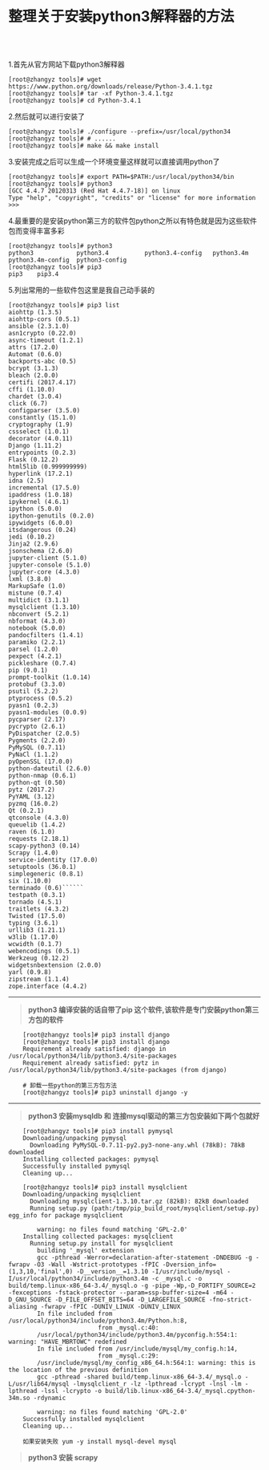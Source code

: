 # 整理关于安装python3解释器的方法

<br>

<br>

1.首先从官方网站下载python3解释器
```shell
[root@zhangyz tools]# wget https://www.python.org/downloads/release/Python-3.4.1.tgz 
[root@zhangyz tools]# tar -xf Python-3.4.1.tgz
[root@zhangyz tools]# cd Python-3.4.1
```

2.然后就可以进行安装了
```shell
[root@zhangyz tools]# ./configure --prefix=/usr/local/python34
[root@zhangyz tools]# # ......
[root@zhangyz tools]# make && make install
```

3.安装完成之后可以生成一个环境变量这样就可以直接调用python了
```shell
[root@zhangyz tools]# export PATH=$PATH:/usr/local/python34/bin
[root@zhangyz tools]# python3
[GCC 4.4.7 20120313 (Red Hat 4.4.7-18)] on linux
Type "help", "copyright", "credits" or "license" for more information
>>>
```

4.最重要的是安装python第三方的软件包python之所以有特色就是因为这些软件包而变得丰富多彩
```shell
[root@zhangyz tools]# python3
python3            python3.4          python3.4-config   python3.4m         python3.4m-config  python3-config   
[root@zhangyz tools]# pip3
pip3    pip3.4  
```

5.列出常用的一些软件包这里是我自己动手装的
```shell
[root@zhangyz tools]# pip3 list
aiohttp (1.3.5)
aiohttp-cors (0.5.1)
ansible (2.3.1.0)
asn1crypto (0.22.0)
async-timeout (1.2.1)
attrs (17.2.0)
Automat (0.6.0)
backports-abc (0.5)
bcrypt (3.1.3)
bleach (2.0.0)
certifi (2017.4.17)
cffi (1.10.0)
chardet (3.0.4)
click (6.7)
configparser (3.5.0)
constantly (15.1.0)
cryptography (1.9)
cssselect (1.0.1)
decorator (4.0.11)
Django (1.11.2)
entrypoints (0.2.3)
Flask (0.12.2)
html5lib (0.999999999)
hyperlink (17.2.1)
idna (2.5)
incremental (17.5.0)
ipaddress (1.0.18)
ipykernel (4.6.1)
ipython (5.0.0)
ipython-genutils (0.2.0)
ipywidgets (6.0.0)
itsdangerous (0.24)
jedi (0.10.2)
Jinja2 (2.9.6)
jsonschema (2.6.0)
jupyter-client (5.1.0)
jupyter-console (5.1.0)
jupyter-core (4.3.0)
lxml (3.8.0)
MarkupSafe (1.0)
mistune (0.7.4)
multidict (3.1.1)
mysqlclient (1.3.10)
nbconvert (5.2.1)
nbformat (4.3.0)
notebook (5.0.0)
pandocfilters (1.4.1)
paramiko (2.2.1)
parsel (1.2.0)
pexpect (4.2.1)
pickleshare (0.7.4)
pip (9.0.1)
prompt-toolkit (1.0.14)
protobuf (3.3.0)
psutil (5.2.2)
ptyprocess (0.5.2)
pyasn1 (0.2.3)
pyasn1-modules (0.0.9)
pycparser (2.17)
pycrypto (2.6.1)
PyDispatcher (2.0.5)
Pygments (2.2.0)
PyMySQL (0.7.11)
PyNaCl (1.1.2)
pyOpenSSL (17.0.0)
python-dateutil (2.6.0)
python-nmap (0.6.1)
python-qt (0.50)
pytz (2017.2)
PyYAML (3.12)
pyzmq (16.0.2)
Qt (0.2.1)
qtconsole (4.3.0)
queuelib (1.4.2)
raven (6.1.0)
requests (2.18.1)
scapy-python3 (0.14)
Scrapy (1.4.0)
service-identity (17.0.0)
setuptools (36.0.1)
simplegeneric (0.8.1)
six (1.10.0)
terminado (0.6)``````
testpath (0.3.1)
tornado (4.5.1)
traitlets (4.3.2)
Twisted (17.5.0)
typing (3.6.1)
urllib3 (1.21.1)
w3lib (1.17.0)
wcwidth (0.1.7)
webencodings (0.5.1)
Werkzeug (0.12.2)
widgetsnbextension (2.0.0)
yarl (0.9.8)
zipstream (1.1.4)
zope.interface (4.4.2)
```


----------

 
> **python3 编译安装的话自带了pip 这个软件,该软件是专门安装python第三方包的软件**

		[root@zhangyz tools]# pip3 install django
		[root@zhangyz tools]# pip3 install django
		Requirement already satisfied: django in /usr/local/python34/lib/python3.4/site-packages
		Requirement already satisfied: pytz in /usr/local/python34/lib/python3.4/site-packages (from django)

		# 卸载一些python的第三方包方法		
		[root@zhangyz tools]# pip3 uninstall django -y


***


> **python3 安装mysqldb 和 连接mysql驱动的第三方包安装如下两个包就好**

		[root@zhangyz tools]# pip3 install pymysql
		Downloading/unpacking pymysql
		  Downloading PyMySQL-0.7.11-py2.py3-none-any.whl (78kB): 78kB downloaded
		Installing collected packages: pymysql
		Successfully installed pymysql
		Cleaning up...

		[root@zhangyz tools]# pip3 install mysqlclient
		Downloading/unpacking mysqlclient
		  Downloading mysqlclient-1.3.10.tar.gz (82kB): 82kB downloaded
		  Running setup.py (path:/tmp/pip_build_root/mysqlclient/setup.py) egg_info for package mysqlclient
    
		    warning: no files found matching 'GPL-2.0'
		Installing collected packages: mysqlclient
		  Running setup.py install for mysqlclient
		    building '_mysql' extension
		    gcc -pthread -Werror=declaration-after-statement -DNDEBUG -g -fwrapv -O3 -Wall -Wstrict-prototypes -fPIC -Dversion_info=(1,3,10,'final',0) -D__version__=1.3.10 -I/usr/include/mysql -I/usr/local/python34/include/python3.4m -c _mysql.c -o build/temp.linux-x86_64-3.4/_mysql.o -g -pipe -Wp,-D_FORTIFY_SOURCE=2 -fexceptions -fstack-protector --param=ssp-buffer-size=4 -m64 -D_GNU_SOURCE -D_FILE_OFFSET_BITS=64 -D_LARGEFILE_SOURCE -fno-strict-aliasing -fwrapv -fPIC -DUNIV_LINUX -DUNIV_LINUX
		    In file included from /usr/local/python34/include/python3.4m/Python.h:8,
		                     from _mysql.c:40:
		    /usr/local/python34/include/python3.4m/pyconfig.h:554:1: warning: "HAVE_MBRTOWC" redefined
		    In file included from /usr/include/mysql/my_config.h:14,
		                     from _mysql.c:29:
		    /usr/include/mysql/my_config_x86_64.h:564:1: warning: this is the location of the previous definition
		    gcc -pthread -shared build/temp.linux-x86_64-3.4/_mysql.o -L/usr/lib64/mysql -lmysqlclient_r -lz -lpthread -lcrypt -lnsl -lm -lpthread -lssl -lcrypto -o build/lib.linux-x86_64-3.4/_mysql.cpython-34m.so -rdynamic
		    
		    warning: no files found matching 'GPL-2.0'
		Successfully installed mysqlclient
		Cleaning up...

		如果安装失败 yum -y install mysql-devel mysql



> **python3 安装 scrapy**
		
